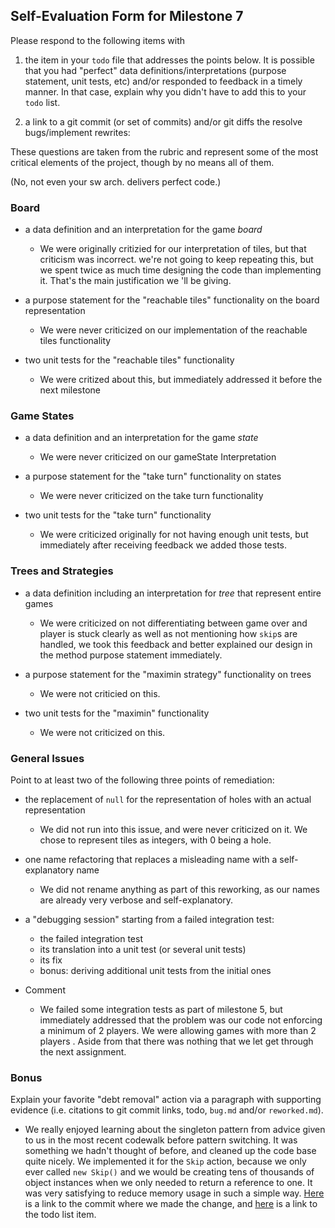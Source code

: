 ## Self-Evaluation Form for Milestone 7

Please respond to the following items with

1. the item in your `todo` file that addresses the points below.
    It is possible that you had "perfect" data definitions/interpretations
    (purpose statement, unit tests, etc) and/or responded to feedback in a 
    timely manner. In that case, explain why you didn't have to add this to
    your `todo` list.

2. a link to a git commit (or set of commits) and/or git diffs the resolve
   bugs/implement rewrites: 

These questions are taken from the rubric and represent some of the most
critical elements of the project, though by no means all of them.

(No, not even your sw arch. delivers perfect code.)

### Board

- a data definition and an interpretation for the game _board_

  - We were originally critizied for our interpretation of tiles, but that
   criticism was incorrect. we're not going to keep repeating this, but we 
   spent twice as much time
   designing the code than implementing it. That's the main justification we
   'll be giving.

- a purpose statement for the "reachable tiles" functionality on the board representation

  - We were never criticized on our implementation of the reachable tiles
   functionality

- two unit tests for the "reachable tiles" functionality

  - We were critized about this, but immediately addressed it before the next 
  milestone

### Game States 


- a data definition and an interpretation for the game _state_

    - We were never criticized on our gameState Interpretation

- a purpose statement for the "take turn" functionality on states

    - We were never criticized on the take turn functionality

- two unit tests for the "take turn" functionality 

    - We were criticized originally for not having enough unit tests, but
     immediately after receiving feedback we added those tests.


### Trees and Strategies


- a data definition including an interpretation for _tree_ that represent entire games

    - We were criticized on not differentiating between game over and player
     is stuck clearly as well as not mentioning how `skip`s are handled, we took
      this feedback
      and better explained our design
      in the method purpose statement immediately.

- a purpose statement for the "maximin strategy" functionality on trees

    - We were not criticied on this.

- two unit tests for the "maximin" functionality 

    - We were not criticized on this.

### General Issues

Point to at least two of the following three points of remediation: 


- the replacement of `null` for the representation of holes with an actual representation 

    - We did not run into this issue, and were never criticized on it. We
     chose to represent tiles as integers, with 0 being a hole.

- one name refactoring that replaces a misleading name with a self-explanatory name

    - We did not rename anything as part of this reworking, as our names are
     already very verbose and self-explanatory.

- a "debugging session" starting from a failed integration test:
  - the failed integration test
  - its translation into a unit test (or several unit tests)
  - its fix
  - bonus: deriving additional unit tests from the initial ones 
  
- Comment
    - We failed some integration tests as part of milestone 5, but
     immediately addressed that the problem was our code not enforcing a
      minimum of 2 players. We were allowing games with more than 2 players
      . Aside from that there was nothing that we let get through the next
       assignment.


### Bonus

Explain your favorite "debt removal" action via a paragraph with
supporting evidence (i.e. citations to git commit links, todo, `bug.md`
and/or `reworked.md`).

- We really enjoyed learning about the singleton pattern from advice given to
 us in the most recent codewalk before pattern switching. It was something we
  hadn't thought of before, and cleaned up the code base quite nicely. We
   implemented it for the `Skip` action, because we only ever called `new
    Skip()` and we would be creating tens of thousands of object instances
     when we only needed to return a reference to one. It was very satisfying
      to reduce memory usage in such a simple way. [Here](https://github.ccs.neu.edu/CS4500-F20/richlandsprings/blob/f393a67975baa6c50b2cb9101e5b23689720785a/Fish/Common/src/main/java/com/cs4500/fish/common/Skip.java#L9-L14) is a link to the
       commit where we made the change, and [here](https://github.ccs.neu.edu/CS4500-F20/richlandsprings/blob/797bd6c6bbd05d887d1465030c724e220a46366d/7/todo.md) is a link to the todo list
        item.

